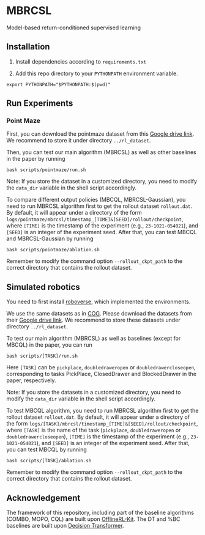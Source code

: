 # MBRCSL
Model-based return-conditioned supervised learning

## Installation
1. Install dependencies according to `requirements.txt`

2. Add this repo directory to your `PYTHONPATH` environment variable.
```
export PYTHONPATH="$PYTHONPATH:$(pwd)"
```


## Run Experiments

### Point Maze
First, you can download the pointmaze dataset from this [Google drive link](https://drive.google.com/file/d/1y3B3er6k15bdjDb_9TyZRQi8Sv7gJFUM/view?usp=sharing). We recommend to store it under directory `../rl_dataset`. 


Then, you can test our main algorithm (MBRCSL) as well as other baselines in the paper by running

```[shell]
bash scripts/pointmaze/run.sh
```

Note: If you store the dataset in a customized directory, you need to modify the `data_dir` variable in the shell script accordingly.

To compare different output policies (MBCQL, MBRCSL-Gaussian), you need to run MBRCSL algorithm first to get the rollout dataset `rollout.dat`. By default, it will appear under a directory of the form `logs/pointmaze/mbrcsl/timestamp_[TIME]&[SEED]/rollout/checkpoint`, where `[TIME]` is the timestamp of the experiment (e.g., `23-1021-054021`), and `[SEED]` is an integer of the experiment seed. After that, you can test MBCQL and MBRCSL-Gaussian by running
```[shell]
bash scripts/pointmaze/ablation.sh
```
Remember to modify the command option `--rollout_ckpt_path` to the correct directory
that contains the rollout dataset. 


## Simulated robotics
You need to first install [roboverse](https://github.com/avisingh599/roboverse), which implemented the environments.

We use the same datasets as in [COG](https://github.com/avisingh599/cog). Please download the datasets from their [Google drive link](https://drive.google.com/drive/folders/1jxBQE1adsFT1sWsfatbhiZG6Zkf3EW0Q?usp=sharing). We recommend to store these datasets under directory `../rl_dataset`.

To test our main algorithm (MBRCSL) as well as baselines (except for MBCQL) in the paper, you can run
```[shell]
bash scripts/[TASK]/run.sh
```
Here `[TASK]` can be `pickplace`, `doubledraweropen` or `doubledrawercloseopen`, corresponding to tasks PickPlace, ClosedDrawer and BlockedDrawer in the paper, respectively. 

Note: If you store the datasets in a customized directory, you need to modify the `data_dir` variable in the shell script accordingly.

To test MBCQL algorithm, you need to run MBRCSL algorithm first to get the rollout dataset `rollout.dat`. By default, it will appear under a directory of the form `logs/[TASK]/mbrcsl/timestamp_[TIME]&[SEED]/rollout/checkpoint`, where `[TASK]` is the name of the task (`pickplace`, `doubledraweropen` or `doubledrawercloseopen`), `[TIME]` is the timestamp of the experiment (e.g., `23-1021-054021`), and `[SEED]` is an integer of the experiment seed. After that, you can test MBCQL by running
```[shell]
bash scripts/[TASK]/ablation.sh
```
Remember to modify the command option `--rollout_ckpt_path` to the correct directory
that contains the rollout dataset. 

## Acknowledgement
The framework of this repository, including part of the baseline algorithms (COMBO, MOPO, CQL) are built upon [OfflineRL-Kit](https://github.com/yihaosun1124/OfflineRL-Kit). The DT and \%BC baselines are built upon [Decision Transformer](https://github.com/kzl/decision-transformer). 